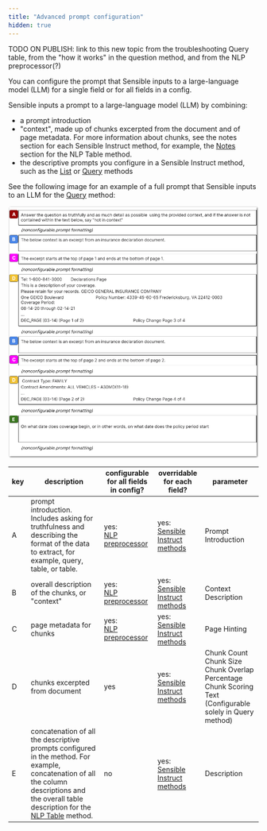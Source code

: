 ```yaml
---
title: "Advanced prompt configuration"
hidden: true
---
```


TODO ON PUBLISH: link to this new topic from the troubleshooting Query table, from the "how it works" in the question method, and from the NLP preprocessor(?)

You can configure the prompt that Sensible inputs to a large-language model (LLM) for a single field or for all fields in a config.

Sensible inputs a prompt to a large-language model (LLM) by combining:

- a prompt introduction
- "context", made up of chunks excerpted from the document and of page metadata. For more information about chunks, see the notes section for each Sensible Instruct method, for example, the [Notes](doc:nlp-table#notes) section for the NLP Table method.
- the descriptive prompts you configure in a Sensible Instruct method, such as the [List](doc:list) or [Query](doc:question) methods

See the following image for an example of a full prompt that Sensible inputs to an LLM for the [Query](doc:question) method: 

![Click to enlarge](https://raw.githubusercontent.com/sensible-hq/sensible-docs/main/readme-sync/assets/v0/images/final/llm_prompt.png)





| key  | description                                                  | configurable for all fields in config? | overridable for each field?                        | parameter                                                    |
| ---- | ------------------------------------------------------------ | -------------------------------------- | -------------------------------------------------- | ------------------------------------------------------------ |
| A    | prompt introduction. Includes asking for truthfulness and describing the format of the data to extract, for example, query, table, or table. | yes:<br/>[NLP preprocessor](doc:nlp)   | yes:<br/>[Sensible Instruct methods](doc:instruct) | Prompt Introduction                                          |
| B    | overall description of the chunks, or "context"              | yes:<br/>[NLP preprocessor](doc:nlp)   | yes:<br/>[Sensible Instruct methods](doc:instruct) | Context Description                                          |
| C    | page metadata for chunks                                     | yes:<br/>[NLP preprocessor](doc:nlp)   | yes:<br/>[Sensible Instruct methods](doc:instruct) | Page Hinting                                                 |
| D    | chunks excerpted from document                               | yes                                    | yes:<br/>[Sensible Instruct methods](doc:instruct) | Chunk Count<br/>Chunk Size<br/>Chunk Overlap Percentage<br/>Chunk Scoring Text (Configurable solely in Query method)<br/> |
| E    | concatenation of all the descriptive prompts configured in the method. For example, concatenation of all the column descriptions and the overall table description for the [NLP Table](doc:nlp-table) method. | no                                     | yes:<br/>[Sensible Instruct methods](doc:instruct) | Description                                                  |

